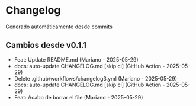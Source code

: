 # Changelog

Generado automáticamente desde commits

## Cambios desde v0.1.1
- Feat: Update README.md (Mariano - 2025-05-29)
- docs: auto-update CHANGELOG.md [skip ci] (GitHub Action - 2025-05-29)
- Delete .github/workflows/changelog3.yml (Mariano - 2025-05-29)
- docs: auto-update CHANGELOG.md [skip ci] (GitHub Action - 2025-05-29)
- Feat: Acabo de borrar el file (Mariano - 2025-05-29)
